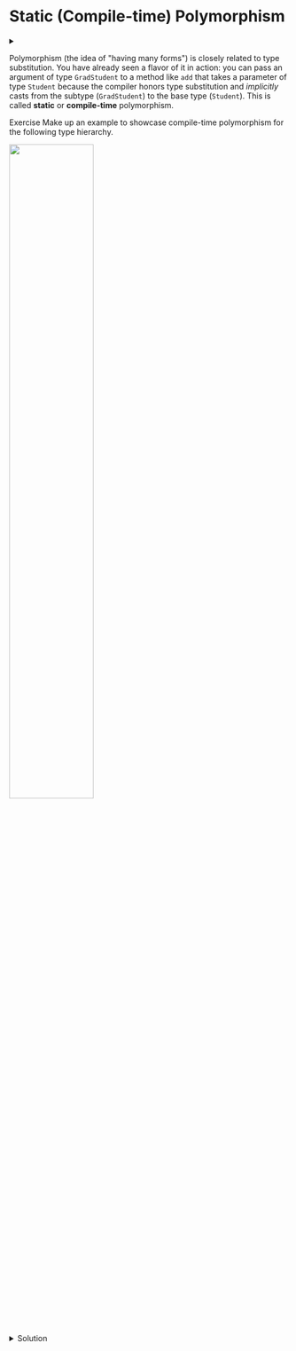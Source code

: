 # Static (Compile-time) Polymorphism

<div id="outcomes"><details><summary></summary>

- Define polymorphism. 
- Associate polymorphism with type substitution.
- Develop an example of static polymorphism.

</details></div>

Polymorphism (the idea of "having many forms") is closely related to type substitution. You have already seen a flavor of it in action: you can pass an argument of type `GradStudent` to a method like `add` that takes a parameter of type `Student` because the compiler honors type substitution and _implicitly_ casts from the subtype (`GradStudent`) to the base type (`Student`). This is called **static** or **compile-time** polymorphism. 

<span class="tag">Exercise</span> Make up an example to showcase compile-time polymorphism for the following type hierarchy.

<div class="center">
<img src="/img/02/polymorphisim_01.png" width="55%">
</div>

<details class="solution" data-release="Sep 1, 2023 17:00:00">
<summary>Solution</summary>

Suppose we have the following class:

```java
public class Shelter {
  private Animal[] animals;
  private int numAnimals;

  // Constructor not shown to save space

  public add(Animal a) {
    animals[numAnimals++] = a;
  }
}
```

Objects of type `Dog` and `Cat` can be passed to the `add` method and be stored in the `animals` array. 

</details>
